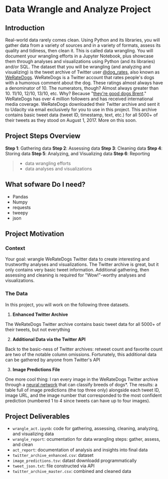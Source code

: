 # Data Wrangle and Analyze Project
## Introduction 
Real-world data rarely comes clean. Using Python and its libraries, you will gather data from a variety of sources and in a variety of formats, assess its quality and tidiness, then clean it. This is called data wrangling. You will document your wrangling efforts in a Jupyter Notebook, plus showcase them through analyses and visualizations using Python (and its libraries) and/or SQL.
The dataset that you will be wrangling (and analyzing and visualizing) is the tweet archive of Twitter user [@dog_rates](https://twitter.com/dog_rates), also known as [WeRateDogs](https://en.wikipedia.org/wiki/WeRateDogs). WeRateDogs is a Twitter account that rates people's dogs with a humorous comment about the dog. These ratings almost always have a denominator of 10. The numerators, though? Almost always greater than 10. 11/10, 12/10, 13/10, etc. Why? Because "[they're good dogs Brent](https://knowyourmeme.com/memes/theyre-good-dogs-brent)." WeRateDogs has over 4 million followers and has received international media coverage.
WeRateDogs downloaded their Twitter archive and sent it to Udacity via email exclusively for you to use in this project. This archive contains basic tweet data (tweet ID, timestamp, text, etc.) for all 5000+ of their tweets as they stood on August 1, 2017. More on this soon.
## Project Steps Overview
**Step 1**: Gathering data 
**Step 2**: Assessing data 
**Step 3**: Cleaning data 
**Step 4**: Storing data 
**Step 5**: Analyzing, and Visualizing data 
**Step 6**: Reporting 
> * data wrangling efforts
> * data analyses and visualizations
## What sofware Do I need?
* Pandas 
* Numpy 
* requests 
* tweepy
* json
## Project Motivation 
### Context
Your goal: wrangle WeRateDogs Twitter data to create interesting and trustworthy analyses and visualizations. The Twitter archive is great, but it only contains very basic tweet information. Additional gathering, then assessing and cleaning is required for "Wow!"-worthy analyses and visualizations.
### The Data
In this project, you will work on the following three datasets.
1. **Enhanced Twitter Archive**

The WeRateDogs Twitter archive contains basic tweet data for all 5000+ of their tweets, but not everything

2. **Additional Data via the Twitter API**

Back to the basic-ness of Twitter archives: retweet count and favorite count are two of the notable column omissions. Fortunately, this additional data can be gathered by anyone from Twitter's API

3. **Image Predictions File**

One more cool thing: I ran every image in the WeRateDogs Twitter archive through a [neural network](https://www.youtube.com/watch?v=2-Ol7ZB0MmU) that can classify breeds of dogs*. The results: a table full of image predictions (the top three only) alongside each tweet ID, image URL, and the image number that corresponded to the most confident prediction (numbered 1 to 4 since tweets can have up to four images).

## Project Deliverables
* `wrangle_act.ipynb`: code for gathering, assessing, cleaning, analyzing, and visualizing data
* `wrangle_report`: ocumentation for data wrangling steps: gather, assess, and clean
* `act_report`: documentation of analysis and insights into final data
* `twitter_archive_enhanced.csv`: dataset 
* `image_predictions.tsv`: datast downloadd programmatically 
* `tweet_json.txt`: file constructed via API
* `twitter_archive_master.csv`: combined and cleaned data